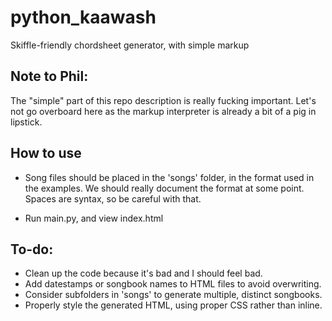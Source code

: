 # python_kaawash
Skiffle-friendly chordsheet generator, with simple markup

## Note to Phil: 
The "simple" part of this repo description is really fucking important. Let's not go overboard here as the markup interpreter is already a bit of a pig in lipstick.

## How to use
* Song files should be placed in the 'songs' folder, in the format used in the examples.
We should really document the format at some point. Spaces are syntax, so be careful with that.

* Run main.py, and view index.html

## To-do:
* Clean up the code because it's bad and I should feel bad.
* Add datestamps or songbook names to HTML files to avoid overwriting.
* Consider subfolders in 'songs' to generate multiple, distinct songbooks.
* Properly style the generated HTML, using proper CSS rather than inline.
